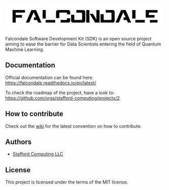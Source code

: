 ![falcondale](https://github.com/stafford-computing/falcondale-sdk/blob/main/assets/falcondale_sdk_black.png?raw=true)

Falcondale Software Development Kit (SDK) is an open source project aiming to ease the barrier for Data Scientists entering the field of Quantum Machine Learning.

## Documentation

Official documentation can be found here: https://falcondale.readthedocs.io/en/latest/

To check the roadmap of the project, have a look to: https://github.com/orgs/stafford-computing/projects/2

## How to contribute

Check out the [wiki](https://github.com/stafford-computing/falcondale-sdk/wiki/How-to-contribute) for the latest convention on how to contribute.

## Authors

* [Stafford Computing LLC](https://www.staffordcomputing.com/)

## License

This project is licensed under the terms of the MIT license.
